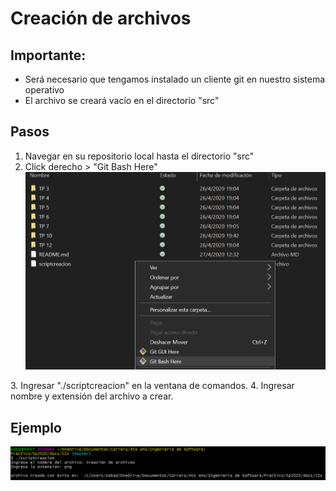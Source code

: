 # Creación de archivos

## Importante:
- Será necesario que tengamos instalado un cliente git en nuestro sistema operativo
- El archivo se creará vacío en el directorio "src"

## Pasos
1. Navegar en su repositorio local hasta el directorio "src" 
2. Click derecho > "Git Bash Here"
![alt text][abrirconsola]

[abrirconsola]: https://github.com/ISW-Grupo8/tp2020/blob/master/images/2_Abrir%20consola_27-04-2020%2014-29.png "Abrir consola"
3. Ingresar "./scriptcreacion" en la ventana de comandos.
4. Ingresar nombre y extensión del archivo a crear.
## Ejemplo
![alt text][consola]

[consola]: https://github.com/ISW-Grupo8/tp2020/blob/master/images/2_Linea%20de%20comandos_27-04-2020%2014-34.png "Linea de comandos"
